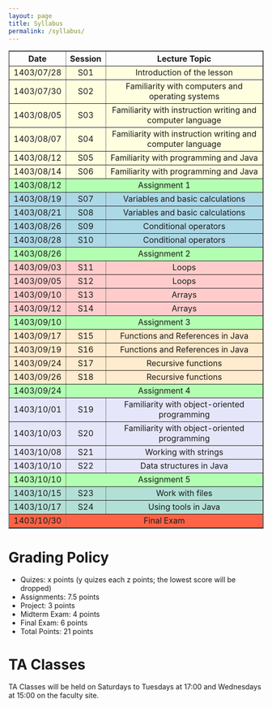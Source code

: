```yaml
---
layout: page
title: Syllabus
permalink: /syllabus/
---
```


<table border="1" style="width: 100%; text-align: center;">
    <tr>
        <th>Date</th>
        <th>Session</th>
        <th>Lecture Topic</th>
        </tr>
    <tr style="background-color:#ffffe0">
        <td>1403/07/28</td>
        <td>S01</td>
        <td>Introduction of the lesson</td>
    </tr>
    <tr style="background-color:#ffffe0">
        <td>1403/07/30</td>
        <td>S02</td>
        <td>Familiarity with computers and operating systems</td>
    </tr>
    <tr style="background-color:#ffffe0">
        <td>1403/08/05</td>
        <td>S03</td>
        <td>Familiarity with instruction writing and computer language</td>
    </tr>
    <tr style="background-color:#ffffe0">
        <td>1403/08/07</td>
        <td>S04</td>
        <td>Familiarity with instruction writing and computer language</td>
    </tr>
    <tr style="background-color:#ffffe0">
        <td>1403/08/12</td>
        <td>S05</td>
        <td>Familiarity with programming and Java</td>
    </tr>
    <tr style="background-color:#ffffe0">
        <td>1403/08/14</td>
        <td>S06</td>
        <td>Familiarity with programming and Java</td>
    </tr>
    <tr style="background-color:#b2ffb2">
        <td>1403/08/12</td>
        <td colspan="4" style="text-align: center;">Assignment 1</td>
    </tr>
    <tr style="background-color:#add8e6">
        <td>1403/08/19</td>
        <td>S07</td>
        <td>Variables and basic calculations</td>
    </tr>
    <tr style="background-color:#add8e6">
        <td>1403/08/21</td>
        <td>S08</td>
        <td>Variables and basic calculations</td>
    </tr>
    <tr style="background-color:#add8e6">
        <td>1403/08/26</td>
        <td>S09</td>
        <td>Conditional operators</td> 
    </tr>
    <tr style="background-color:#add8e6">
        <td>1403/08/28</td>
        <td>S10</td>
        <td>Conditional operators</td>
    </tr>
    <tr style="background-color:#b2ffb2">
        <td>1403/08/26</td>
        <td colspan="4" style="text-align: center;">Assignment 2</td>
    </tr>
    <tr style="background-color:#ffcccb">
        <td>1403/09/03</td>
        <td>S11</td>
        <td>Loops</td>
    </tr>
    <tr style="background-color:#ffcccb">
        <td>1403/09/05</td>
        <td>S12</td>
        <td>Loops</td>
    </tr>
    <tr style="background-color:#ffcccb">
        <td>1403/09/10</td>
        <td>S13</td>
        <td>Arrays</td>
    </tr>
    <tr style="background-color:#ffcccb">
        <td>1403/09/12</td>
        <td>S14</td>
        <td>Arrays</td>
    </tr>
    <tr style="background-color:#b2ffb2">
        <td>1403/09/10</td>
        <td colspan="4" style="text-align: center;">Assignment 3</td>
    </tr>
    <tr style="background-color:#ffebcd">
        <td>1403/09/17</td>
        <td>S15</td>
        <td>Functions and References in Java</td>
    </tr>
    <tr style="background-color:#ffebcd">
        <td>1403/09/19</td>
        <td>S16</td>
        <td>Functions and References in Java</td>
    </tr>
    <tr style="background-color:#ffebcd">
        <td>1403/09/24</td>
        <td>S17</td>
        <td>Recursive functions</td>
    </tr>
    <tr style="background-color:#ffebcd">
        <td>1403/09/26</td>
        <td>S18</td>
        <td>Recursive functions</td>
    </tr>
    <tr style="background-color:#b2ffb2">
        <td>1403/09/24</td>
        <td colspan="4" style="text-align: center;">Assignment 4</td>
    </tr>
    <tr style="background-color:#e6e6fa">
        <td>1403/10/01</td>
        <td>S19</td>
        <td>Familiarity with object-oriented programming</td>
    </tr>
    <tr style="background-color:#e6e6fa">
        <td>1403/10/03</td>
        <td>S20</td>
        <td>Familiarity with object-oriented programming</td>
    </tr>
    <tr style="background-color:#e6e6fa">
        <td>1403/10/08</td>
        <td>S21</td>
        <td>Working with strings</td>
    </tr>
    <tr style="background-color:#e6e6fa">
        <td>1403/10/10</td>
        <td>S22</td>
        <td>Data structures in Java</td>
    </tr>
    <tr style="background-color:#b2ffb2">
        <td>1403/10/10</td>
        <td colspan="4" style="text-align: center;">Assignment 5</td>
    </tr>
    <tr style="background-color:#B2E0D6">
        <td>1403/10/15</td>
        <td>S23</td>
        <td>Work with files</td>
    </tr>
    <tr style="background-color:#B2E0D6">
        <td>1403/10/17</td>
        <td>S24</td>
        <td>Using tools in Java</td>
    </tr>
    <tr style="background-color:#ff6347">
        <td>1403/10/30</td>
        <td colspan="4" style="text-align: center;">Final Exam</td>
    </tr>
</table>



# Grading Policy
  * Quizes: x points (y quizes each z points; the lowest score will be dropped)
  * Assignments: 7.5 points
  * Project: 3 points
  * Midterm Exam: 4 points
  * Final Exam: 6 points
  * Total Points: 21 points

# TA Classes
TA Classes will be held on Saturdays to Tuesdays at 17:00 and Wednesdays at 15:00 on the faculty site.
